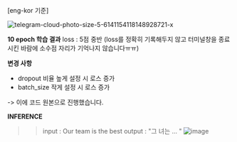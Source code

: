 [eng-kor 기준]

![telegram-cloud-photo-size-5-6141154118148928721-x](https://user-images.githubusercontent.com/86222332/229524962-57205e29-0772-4cf4-adaa-b02ee42a29b7.jpg)


**10 epoch 학습 결과**
loss : 5점 중반 (loss를 정확히 기록해두지 않고 터미널창을 종료시킨 바람에 소수점 자리가 기억나지 않습니다ㅠㅠ)

**변경 사항**
- dropout 비율 높게 설정 시 로스 증가
- batch_size 작게 설정 시 로스 증가

-> 이에 코드 원본으로 진행했습니다.

**INFERENCE**
>>input : Our team is the best
>>output : "그 녀는 ... "
![image](https://user-images.githubusercontent.com/86222332/229524601-2190cf5f-deb1-4d3a-902a-9fad8a1c5450.png)
